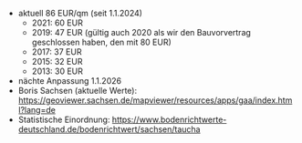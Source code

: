 - aktuell 86 EUR/qm (seit 1.1.2024)
	- 2021: 60 EUR
	- 2019: 47 EUR (gültig auch 2020 als wir den Bauvorvertrag geschlossen haben, den mit 80 EUR)
	- 2017: 37 EUR
	- 2015: 32 EUR
	- 2013: 30 EUR
- nächte Anpassung 1.1.2026
- Boris Sachsen (aktuelle Werte): https://geoviewer.sachsen.de/mapviewer/resources/apps/gaa/index.html?lang=de
- Statistische Einordnung: https://www.bodenrichtwerte-deutschland.de/bodenrichtwert/sachsen/taucha